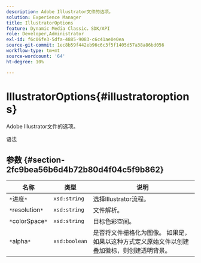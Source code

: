 ```yaml
---
description: Adobe Illustrator文件的选项。
solution: Experience Manager
title: IllustratorOptions
feature: Dynamic Media Classic，SDK/API
role: Developer,Administrator
exl-id: f6c06fe3-5dfa-4885-9083-c6c41ae0e0ea
source-git-commit: 1ec8b59f442eb96c6c3f5f1405d57a38a86bd056
workflow-type: tm+mt
source-wordcount: '64'
ht-degree: 10%

---
```


# IllustratorOptions{#illustratoroptions}

Adobe Illustrator文件的选项。

语法

## 参数 {#section-2fc9bea56b6d4b72b80d4f04c5f9b862}

| 名称 | 类型 | 说明 |
|---|---|---|
| `*`进度`*` | `xsd:string` | 选择Illustrator流程。 |
| `*`resolution`*` | `xsd:string` | 文件解析。 |
| `*`colorSpace`*` | `xsd:string` | 目标色彩空间。 |
| `*`alpha`*` | `xsd:boolean` | 是否将文件栅格化为图像。 如果是，如果以这种方式定义原始文件以创建叠加徽标，则创建透明背景。 |
